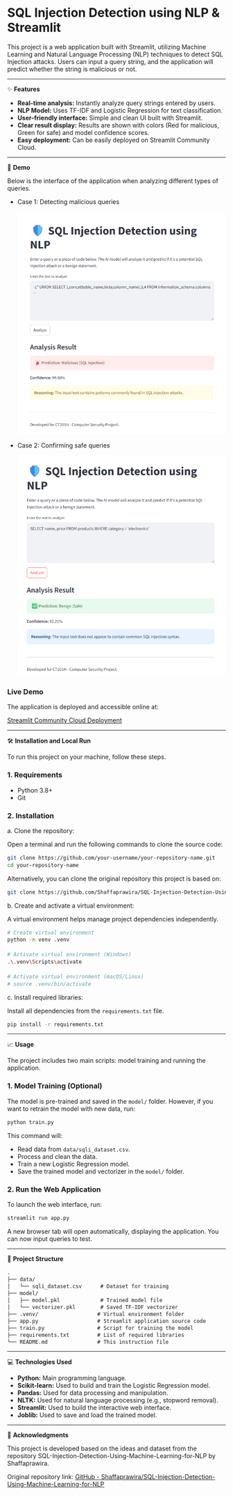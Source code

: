 # SQL Injection Detection using NLP & Streamlit

This project is a web application built with Streamlit, utilizing Machine Learning and Natural Language Processing (NLP) techniques to detect SQL Injection attacks. Users can input a query string, and the application will predict whether the string is malicious or not.

---

✨ **Features**

- **Real-time analysis:** Instantly analyze query strings entered by users.
- **NLP Model:** Uses TF-IDF and Logistic Regression for text classification.
- **User-friendly interface:** Simple and clean UI built with Streamlit.
- **Clear result display:** Results are shown with colors (Red for malicious, Green for safe) and model confidence scores.
- **Easy deployment:** Can be easily deployed on Streamlit Community Cloud.

---

🚀 **Demo**

Below is the interface of the application when analyzing different types of queries.

- Case 1: Detecting malicious queries

  ![Case 1 Screenshot](images/screenshot-1.png)

- Case 2: Confirming safe queries

  ![Case 2 Screenshot](images/screenshot-2.png)

### Live Demo

The application is deployed and accessible online at:

[Streamlit Community Cloud Deployment](https://sql-injection-detection-using-machine-learning-for-nlpgit-75jh.streamlit.app/)

---

🛠️ **Installation and Local Run**

To run this project on your machine, follow these steps.

### 1. Requirements

- Python 3.8+
- Git

### 2. Installation

a. Clone the repository:

Open a terminal and run the following commands to clone the source code:

```bash
git clone https://github.com/your-username/your-repository-name.git
cd your-repository-name
```

Alternatively, you can clone the original repository this project is based on:

```bash
git clone https://github.com/Shaffaprawira/SQL-Injection-Detection-Using-Machine-Learning-for-NLP.git
```

b. Create and activate a virtual environment:

A virtual environment helps manage project dependencies independently.

```bash
# Create virtual environment
python -m venv .venv

# Activate virtual environment (Windows)
.\.venv\Scripts\activate

# Activate virtual environment (macOS/Linux)
# source .venv/bin/activate
```

c. Install required libraries:

Install all dependencies from the `requirements.txt` file.

```bash
pip install -r requirements.txt
```

---

📈 **Usage**

The project includes two main scripts: model training and running the application.

### 1. Model Training (Optional)

The model is pre-trained and saved in the `model/` folder. However, if you want to retrain the model with new data, run:

```bash
python train.py
```

This command will:

- Read data from `data/sqli_dataset.csv`.
- Process and clean the data.
- Train a new Logistic Regression model.
- Save the trained model and vectorizer in the `model/` folder.

### 2. Run the Web Application

To launch the web interface, run:

```bash
streamlit run app.py
```

A new browser tab will open automatically, displaying the application. You can now input queries to test.

---

📂 **Project Structure**

```
.
├── data/
│   └── sqli_dataset.csv      # Dataset for training
├── model/
│   ├── model.pkl             # Trained model file
│   └── vectorizer.pkl        # Saved TF-IDF vectorizer
├── .venv/                   # Virtual environment folder
├── app.py                   # Streamlit application source code
├── train.py                 # Script for training the model
├── requirements.txt         # List of required libraries
└── README.md                # This instruction file
```

---

💻 **Technologies Used**

- **Python:** Main programming language.
- **Scikit-learn:** Used to build and train the Logistic Regression model.
- **Pandas:** Used for data processing and manipulation.
- **NLTK:** Used for natural language processing (e.g., stopword removal).
- **Streamlit:** Used to build the interactive web interface.
- **Joblib:** Used to save and load the trained model.

---

🙏 **Acknowledgments**

This project is developed based on the ideas and dataset from the repository SQL-Injection-Detection-Using-Machine-Learning-for-NLP by Shaffaprawira.

Original repository link: [GitHub - Shaffaprawira/SQL-Injection-Detection-Using-Machine-Learning-for-NLP](https://github.com/Shaffaprawira/SQL-Injection-Detection-Using-Machine-Learning-for-NLP.git)
